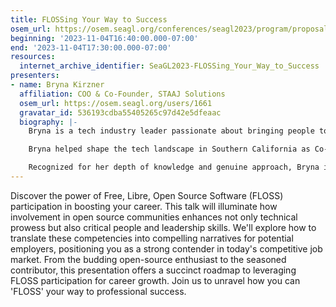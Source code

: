 ```yaml
---
title: FLOSSing Your Way to Success
osem_url: https://osem.seagl.org/conferences/seagl2023/program/proposals/985
beginning: '2023-11-04T16:40:00.000-07:00'
end: '2023-11-04T17:30:00.000-07:00'
resources:
  internet_archive_identifier: SeaGL2023-FLOSSing_Your_Way_to_Success
presenters:
- name: Bryna Kirzner
  affiliation: COO & Co-Founder, STAAJ Solutions
  osem_url: https://osem.seagl.org/users/1661
  gravatar_id: 536193cdba55405265c97d42e5dfeaac
  biography: |-
    Bryna is a tech industry leader passionate about bringing people together and creating a more positive work environment in technology. As the COO and Co-Founder of [STAAJ Solutions](https://staajsolutions.com), she leverages her Agile TechOps knowledge to bridge gaps, inspire change, and provide lean operations to businesses in their crucial early stages.

    Bryna helped shape the tech landscape in Southern California as Co-Founder and Co-Chair of [DevOpsDayLA](https://https://devopsdays.org/events/2024-los-angeles/welcome/) and by pioneering DevOps meetups there. Her roles at companies like Disney, Warner Bros, FOX, Verizon, Riot Games, and Nordstrom have provided her valuable insights, which she willingly shares to elevate those around her.

    Recognized for her depth of knowledge and genuine approach, Bryna is a familiar face at events such as the Southern California Linux Expo (SCaLE). Central to her mission is fostering meaningful collaboration in the tech world.
---
```


Discover the power of Free, Libre, Open Source Software (FLOSS) participation in boosting your career. This talk will illuminate how involvement in open source communities enhances not only technical prowess but also critical people and leadership skills. We'll explore how to translate these competencies into compelling narratives for potential employers, positioning you as a strong contender in today's competitive job market. From the budding open-source enthusiast to the seasoned contributor, this presentation offers a succinct roadmap to leveraging FLOSS participation for career growth. Join us to unravel how you can 'FLOSS' your way to professional success.
